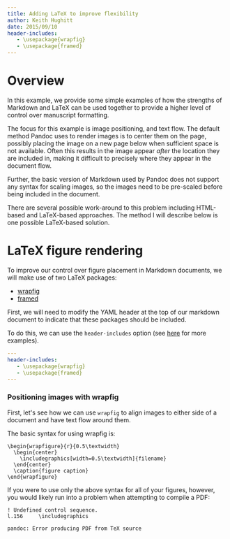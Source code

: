 ```yaml
---
title: Adding LaTeX to improve flexibility 
author: Keith Hughitt
date: 2015/09/10
header-includes:
   - \usepackage{wrapfig}
   - \usepackage{framed}
---
```


Overview
========

In this example, we provide some simple examples of how the strengths of
Markdown and LaTeX can be used together to provide a higher level of control
over manuscript formatting.

The focus for this example is image positioning, and text flow. The default
method Pandoc uses to render images is to center them on the page, possibly
placing the image on a new page below when sufficient space is not available.
Often this results in the image appear *after* the location they are included
in, making it difficult to precisely where they appear in the document flow.

Further, the basic version of Markdown used by Pandoc does not support any
syntax for scaling images, so the images need to be pre-scaled before being
included in the document.

There are several possible work-around to this problem including HTML-based and
LaTeX-based approaches. The method I will describe below is one possible
LaTeX-based solution.

LaTeX figure rendering
======================

To improve our control over figure placement in Markdown documents, we will
make use of two LaTeX packages:

- [wrapfig](https://www.ctan.org/pkg/wrapfig?lang=en)
- [framed](https://www.ctan.org/pkg/framed?lang=en)

First, we will need to modify the YAML header at the top of our markdown
document to indicate that these packages should be included.

To do this, we can use the `header-includes` option (see
[here](http://tex.stackexchange.com/questions/139139/adding-headers-and-footers-using-pandoc)
for more examples).

```yaml
---
header-includes:
   - \usepackage{wrapfig}
   - \usepackage{framed}
---
```

### Positioning images with wrapfig

First, let's see how we can use `wrapfig` to align images to either side of a
document and have text flow around them.

The basic syntax for using wrapfig is:

```
\begin{wrapfigure}{r}{0.5\textwidth}
  \begin{center}
    \includegraphics[width=0.5\textwidth]{filename}
  \end{center}
  \caption{figure caption}
\end{wrapfigure}
```

If you were to use only the above syntax for all of your figures, however, you
would likely run into a problem when attempting to compile a PDF:

```
! Undefined control sequence.
l.156     \includegraphics

pandoc: Error producing PDF from TeX source
 ```

